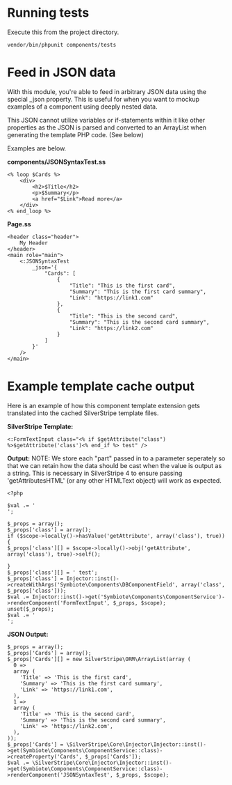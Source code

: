 # Running tests

Execute this from the project directory.

```
vendor/bin/phpunit components/tests
```

# Feed in JSON data

With this module, you're able to feed in arbitrary JSON data using the special \_json property.
This is useful for when you want to mockup examples of a component using deeply nested data.

This JSON cannot utilize variables or if-statements within it like other properties as the JSON is parsed and converted to an ArrayList when generating the template PHP code. (See below)

Examples are below.

**components/JSONSyntaxTest.ss**
```
<% loop $Cards %>
    <div>
        <h2>$Title</h2>
        <p>$Summary</p>
        <a href="$Link">Read more</a>
    </div>
<% end_loop %>
```

**Page.ss**
```
<header class="header">
    My Header
</header>
<main role="main">
    <:JSONSyntaxTest
        _json='{
            "Cards": [
                {
                    "Title": "This is the first card",
                    "Summary": "This is the first card summary",
                    "Link": "https://link1.com"
                },
                {
                    "Title": "This is the second card",
                    "Summary": "This is the second card summary",
                    "Link": "https://link2.com"
                }
            ]
        }'
    />
</main>
```

# Example template cache output

Here is an example of how this component template extension gets translated into the cached SilverStripe template files.

**SilverStripe Template:**
```
<:FormTextInput class="<% if $getAttribute("class") %>$getAttribute('class')<% end_if %> test" />
```

**Output:**
NOTE: We store each "part" passed in to a parameter seperately so that we can retain how the data should be cast when the value
is output as a string. This is necessary in SilverStripe 4 to ensure passing 'getAttributesHTML' (or any other HTMLText object) will work as expected.
```
<?php

$val .= '
';

$_props = array();
$_props['class'] = array();
if ($scope->locally()->hasValue('getAttribute', array('class'), true)) { 
$_props['class'][] = $scope->locally()->obj('getAttribute', array('class'), true)->self();

}
$_props['class'][] = ' test';
$_props['class'] = Injector::inst()->createWithArgs('Symbiote\Components\DBComponentField', array('class', $_props['class']));
$val .= Injector::inst()->get('Symbiote\Components\ComponentService')->renderComponent('FormTextInput', $_props, $scope);
unset($_props); 
$val .= '
';
```

**JSON Output:**
```
$_props = array();
$_props['Cards'] = array();
$_props['Cards'][] = new SilverStripe\ORM\ArrayList(array (
  0 => 
  array (
    'Title' => 'This is the first card',
    'Summary' => 'This is the first card summary',
    'Link' => 'https://link1.com',
  ),
  1 => 
  array (
    'Title' => 'This is the second card',
    'Summary' => 'This is the second card summary',
    'Link' => 'https://link2.com',
  ),
));
$_props['Cards'] = \SilverStripe\Core\Injector\Injector::inst()->get(Symbiote\Components\ComponentService::class)->createProperty('Cards', $_props['Cards']);
$val .= \SilverStripe\Core\Injector\Injector::inst()->get(Symbiote\Components\ComponentService::class)->renderComponent('JSONSyntaxTest', $_props, $scope);
```
